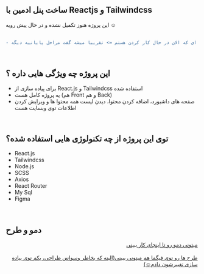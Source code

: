 <h2>ساخت پنل ادمین با Reactjs و Tailwindcss</h2>

این پروژه هنوز تکمیل نشده و در حال پیش رویه ☺️ <br/><br/>

```diff
- مرحله ای که الان در حال کار کردن هستم => تقریبا میشه گفت مراحل پایانیه دیگه☺️
```

<br/>
<h2>این پروژه چه ویژگی هایی داره ؟</h2>
<div>
<ul>
<li>برای پیاده سازی از React.js و Tailwindcss استفاده شده</li>
<li>یه پروژه کامل هست (هم Front و هم Back)</li>
<li>صفحه های داشبورد، اضافه کردن محتوا، دیدن لیست همه محتوا ها و ویرایش کردن اطلاعات توی وبسایت هست</li>
</ul>
</div>
<div>
<br/>

<h2>توی این پروژه از چه تکنولوژی هایی استفاده شده؟</h2>
<ul>
<li>React.js</li>
<li>Tailwindcss</li>
<li>Node.js</li>
<li>SCSS</li>
<li>Axios</li>
<li>React Router</li>
<li>My Sql</li>
<li>Figma</li>
</ul>
</div>
<br/>

<h2>دمو و طرح </h2>
<div align="right">
<a href="https://mohammad-admin-panel.netlify.app/">میتونی دمو رو تا اینجای کار ببینی</a>
<br/>
<br/>
<a href="https://www.figma.com/proto/RB9u5zpMdw3faiEbiHuej7/Admin-Panel?page-id=0%3A1&node-id=1%3A2&viewport=232%2C214%2C0.2&scaling=scale-down&starting-point-node-id=1%3A2">طرح ها رو توی فیگما هم میتونی ببینی(البته که بخاطر وسواس طراحی، یکم توی پیاده سازی تغییرشون دادم☺️)</a>
</div>
